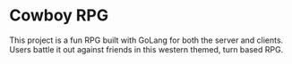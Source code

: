 # Cowboy RPG

This project is a fun RPG built with GoLang for both the server and clients. Users battle it out against friends in this western themed, turn based RPG.

